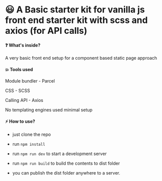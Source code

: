 # :smiley: A Basic starter kit for vanilla js front end starter kit with scss and axios (for API calls)

#### :question: What's inside?

A very basic front end setup for a component based static page approach

#### :boom: Tools used

Module bundler - Parcel

CSS - SCSS

Calling API - Axios

No templating engines used minimal setup

#### :zap: How to use?

- just clone the repo

- run `npm install`
- run `npm run dev` to start a development server
- run `npm run build` to build the contents to dist folder
- you can publish the dist folder anywhere to a server.
